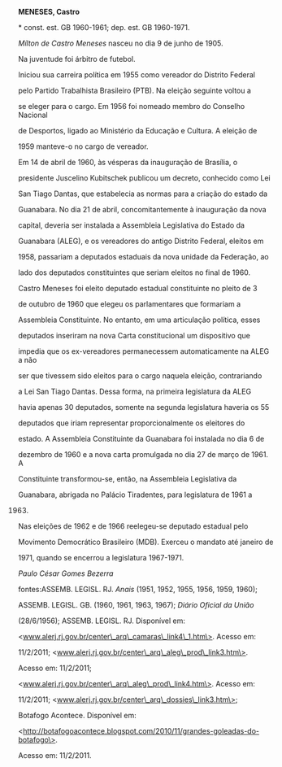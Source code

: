 **MENESES, Castro**



\* const. est. GB 1960-1961; dep. est. GB 1960-1971.



*Mílton de Castro Meneses* nasceu no dia 9 de junho de 1905.



Na juventude foi árbitro de futebol.



Iniciou sua carreira política em 1955 como vereador do Distrito Federal

pelo Partido Trabalhista Brasileiro (PTB). Na eleição seguinte voltou a

se eleger para o cargo. Em 1956 foi nomeado membro do Conselho Nacional

de Desportos, ligado ao Ministério da Educação e Cultura. A eleição de

1959 manteve-o no cargo de vereador.



Em 14 de abril de 1960, às vésperas da inauguração de Brasília, o

presidente Juscelino Kubitschek publicou um decreto, conhecido como Lei

San Tiago Dantas, que estabelecia as normas para a criação do estado da

Guanabara. No dia 21 de abril, concomitantemente à inauguração da nova

capital, deveria ser instalada a Assembleia Legislativa do Estado da

Guanabara (ALEG), e os vereadores do antigo Distrito Federal, eleitos em

1958, passariam a deputados estaduais da nova unidade da Federação, ao

lado dos deputados constituintes que seriam eleitos no final de 1960.



Castro Meneses foi eleito deputado estadual constituinte no pleito de 3

de outubro de 1960 que elegeu os parlamentares que formariam a

Assembleia Constituinte. No entanto, em uma articulação política, esses

deputados inseriram na nova Carta constitucional um dispositivo que

impedia que os ex-vereadores permanecessem automaticamente na ALEG a não

ser que tivessem sido eleitos para o cargo naquela eleição, contrariando

a Lei San Tiago Dantas. Dessa forma, na primeira legislatura da ALEG

havia apenas 30 deputados, somente na segunda legislatura haveria os 55

deputados que iriam representar proporcionalmente os eleitores do

estado. A Assembleia Constituinte da Guanabara foi instalada no dia 6 de

dezembro de 1960 e a nova carta promulgada no dia 27 de março de 1961. A

Constituinte transformou-se, então, na Assembleia Legislativa da

Guanabara, abrigada no Palácio Tiradentes, para legislatura de 1961 a

1963.



Nas eleições de 1962 e de 1966 reelegeu-se deputado estadual pelo

Movimento Democrático Brasileiro (MDB). Exerceu o mandato até janeiro de

1971, quando se encerrou a legislatura 1967-1971.



*Paulo César Gomes Bezerra*



fontes:ASSEMB. LEGISL. RJ. *Anais* (1951, 1952, 1955, 1956, 1959, 1960);

ASSEMB. LEGISL. GB. (1960, 1961, 1963, 1967); *Diário Oficial da União*

(28/6/1956); ASSEMB. LEGISL. RJ. Disponível em:

\<www.alerj.rj.gov.br/center\_arq\_camaras\_link4\_1.htm\>. Acesso em:

11/2/2011; \<www.alerj.rj.gov.br/center\_arq\_aleg\_prod\_link3.htm\>.

Acesso em: 11/2/2011;

\<www.alerj.rj.gov.br/center\_arq\_aleg\_prod\_link4.htm\>. Acesso em:

11/2/2011; \<www.alerj.rj.gov.br/center\_arq\_dossies\_link3.htm\>;

Botafogo Acontece. Disponível em:

\<http://botafogoacontece.blogspot.com/2010/11/grandes-goleadas-do-botafogo\>.

Acesso em: 11/2/2011.

